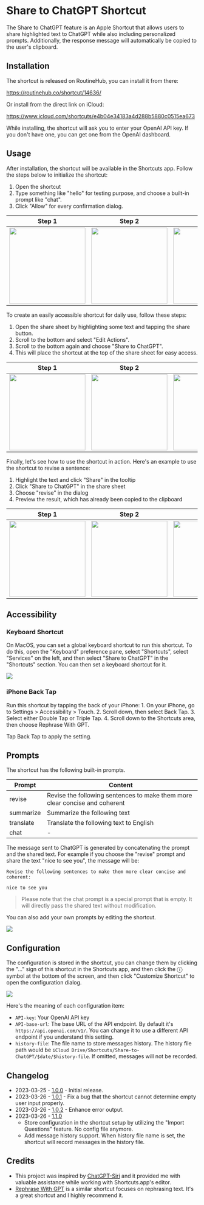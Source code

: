# Share to ChatGPT Shortcut

The Share to ChatGPT feature is an Apple Shortcut that allows users to share highlighted text to ChatGPT while also including personalized prompts. Additionally, the response message will automatically be copied to the user's clipboard.

## Installation

The shortcut is released on RoutineHub, you can install it from there:

https://routinehub.co/shortcut/14636/

Or install from the direct link on iCloud:

https://www.icloud.com/shortcuts/e4b04e34183a4d288b5880c0515ea673

While installing, the shortcut will ask you to enter your OpenAI API key. If you don't have one, you can get one from the OpenAI dashboard.

## Usage

After installation, the shortcut will be available in the Shortcuts app. Follow the steps below to initialize the shortcut:

1. Open the shortcut
2. Type something like "hello" for testing purpose, and choose a built-in prompt like "chat".
3. Click "Allow" for every confirmation dialog.

| Step 1 | Step 2 | Step 3 |
| :----: |:------:|:------:|
| <img width="200" src="images/init/step-1.PNG" /> | <img width="200" src="images/init/step-2.PNG" /> | <img width="200" src="images/init/step-3.JPEG" />|

To create an easily accessible shortcut for daily use, follow these steps:

1. Open the share sheet by highlighting some text and tapping the share button.
2. Scroll to the bottom and select "Edit Actions".
3. Scroll to the bottom again and choose "Share to ChatGPT".
4. This will place the shortcut at the top of the share sheet for easy access.

| Step 1 | Step 2 | Step 3 | Step 4 |
| :----: |:------:|:------:|:------:|
| <img width="200" src="images/share-sheet/step-1.jpg" /> | <img width="200" src="images/share-sheet/step-2.jpg" /> | <img width="200" src="images/share-sheet/step-3.jpg" /> | <img width="200" src="images/share-sheet/step-4.jpg" /> |

Finally, let's see how to use the shortcut in action. Here's an example to use the shortcut to revise a sentence:

1. Highlight the text and click "Share" in the tooltip
2. Click "Share to ChatGPT" in the share sheet
3. Choose "revise" in the dialog
4. Preview the result, which has already been copied to the clipboard

| Step 1 | Step 2 | Step 3 | Step 4 |
| :----: |:------:|:------:|:------:|
| <img width="200" src="images/revise/step-1.jpg" /> | <img width="200" src="images/revise/step-2.jpg" /> | <img width="200" src="images/revise/step-3.jpg" /> | <img width="200" src="images/revise/step-4.PNG" /> |

## Accessibility

### Keyboard Shortcut

On MacOS, you can set a global keyboard shortcut to run this shortcut. To do this, open the "Keyboard" preference pane, select "Shortcuts", select "Services" on the left, and then select "Share to ChatGPT" in the "Shortcuts" section. You can then set a keyboard shortcut for it.

![](images/keyboard-shortcut.png)

### iPhone Back Tap

Run this shortcut by tapping the back of your iPhone: 1. On your iPhone, go to Settings > Accessibility > Touch. 2. Scroll down, then select Back Tap. 3. Select either Double Tap or Triple Tap. 4. Scroll down to the Shortcuts area, then choose Rephrase With GPT.

Tap Back Tap to apply the setting.

## Prompts

The shortcut has the following built-in prompts.

| Prompt | Content |
| ------ | ------- |
| revise | Revise the following sentences to make them more clear concise and coherent |
| summarize | Summarize the following text |
| translate | Translate the following text to English |
| chat | - |

The message sent to ChatGPT is generated by concatenating the prompt and the shared text. For example if you choose the "revise" prompt and share the text "nice to see you", the message will be:

```
Revise the following sentences to make them more clear concise and coherent:

nice to see you
```

> Please note that the chat prompt is a special prompt that is empty. It will directly pass the shared text without modification.

You can also add your own prompts by editing the shortcut.

![](images/edit-the-shortcut.png)


## Configuration

The configuration is stored in the shortcut, you can change them by clicking the "…" sign of this shortcut in the Shortcuts app, and then click the ⓘ symbol at the bottom of the screen, and then click "Customize Shortcut" to open the configuration dialog.

![](images/setup.jpg)

Here's the meaning of each configuration item:
- `API-key`: Your OpenAI API key
- `API-base-url`: The base URL of the API endpoint. By default it's `https://api.openai.com/v1/`. You can change it to use a different API endpoint if you understand this setting.
- `history-file`: The file name to store messages history. The history file path would be `iCloud Drive/Shortcuts/Share-to-ChatGPT/$date/$history-file`. If omitted, messages will not be recorded.

## Changelog

- 2023-03-25 - [1.0.0](https://www.icloud.com/shortcuts/9cd41f860ef2473aa9d69931b1cb0e19) - Initial release.
- 2023-03-26 - [1.0.1](https://www.icloud.com/shortcuts/ce93205ebd5a4ec89a983552963f26f8) - Fix a bug that the shortcut cannot determine empty user input properly.
- 2023-03-26 - [1.0.2](https://www.icloud.com/shortcuts/612139e1d1f1416d858d49b638fc14d6) - Enhance error output.
- 2023-03-26 - [1.1.0](https://www.icloud.com/shortcuts/e4b04e34183a4d288b5880c0515ea673)
  - Store configuration in the shortcut setup by utilizing the "Import Questions" feature. No config file anymore.
  - Add message history support. When history file name is set, the shortcut will record messages in the history file.

## Credits

- This project was inspired by [ChatGPT-Siri](https://github.com/Yue-Yang/ChatGPT-Siri) and it provided me with valuable assistance while working with Shortcuts.app's editor.
- [Rephrase With GPT](https://routinehub.co/shortcut/14625/) is a similar shortcut focuses on rephrasing text. It's a great shortcut and I highly recommend it.
